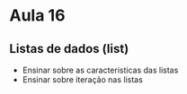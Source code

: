 # Aula 16

## Listas de dados (list)

- Ensinar sobre as caracteristicas das listas
- Ensinar sobre iteração nas listas
